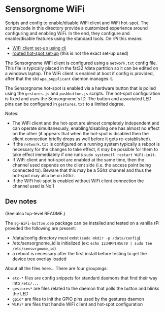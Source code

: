 Sensorgnome WiFi
================

Scripts and config to enable/disable WiFi client and WiFi hot-spot.
The scripts/code in this directory provide a customized experience around configuring
and enabling WiFi. In the end, they configure and enable/disable features using the
standard tools. On rPi this means:

- [WiFi client set-up using cli](https://www.raspberrypi.com/documentation/computers/configuration.html#using-the-command-line)
- [routed hot-spot set-up](https://www.raspberrypi.com/documentation/computers/configuration.html#setting-up-a-routed-wireless-access-point) (this is not the exact set-up used)

The Sensorgnome WiFi client is configured using a `network.txt` config file. This file is
typically placed in the fat32 /data partition so it can be edited on a windows laptop.
The WiFi client is enabled at boot if config is provided, after that the std `wpa_supplicant`
daemon manages it.

The Sensorgnome hot-spot is enabled via a hardware button that is polled using the `gestures.js`
and `pushbutton.js` scripts. The hot-spot configuration is fixed and uses the Sensorgnome's ID.
The button and associated LED pins can be configured in `gestures.txt` to a limited degree.

Notes:

- The WiFi client and the hot-spot are almost completely independent and can operate simultaneously,
  enabling/disabling one has almost no effect on the other (it appears that when the hot-spot is
  disabled then the client connection briefly drops as well before it gets re-established).
- If the `network.txt` is configured on a running system typically a reboot is necessary for the
  changes to take effect, it _may_ be possible for them to take effect immediately if one runs
  `sudo systemctl restart WiFi-init`.
- If WiFi client and hot-spot are enabled at the same time, then the channel used depends on the
  client side (i.e. the access point being connected to). Beware that this may be a 5Ghz channel
  and thus the hot-spot may also be on 5Ghz.
- If the WiFi hot-spot is enabled without WiFi client connection the channel used is No.1

Dev notes
---------

(See also top-level README.)

The `sg-WiFi-button.deb` package can be installed and tested on a vanilla rPi provided the following
are present:

- /data/config directory must exist (`sudo mkdir -p /data/config`)
- /etc/sensorgnome_id is initialized (ex: `echo 1234RPI45678 | sudo tee /etc/sensorgnome_id`)
- a reboot is necessary after the first install before testing to get the device tree overlay loaded

About all the files here... There are four groupings:

- `etc-*` files are config snippets for standard daemons that find their way into `/etc/...`
- `gestures*` are files related to the daemon that polls the button and blinks the LED
- `gpio*` are files to init the GPIO pins used by the gestures daemon
- `WiFi*` are files that handle WiFi client and hot-spot configuration
